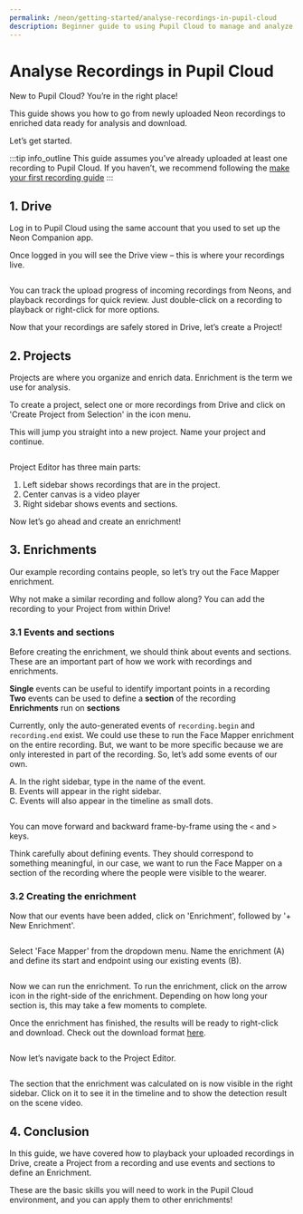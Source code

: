 ```yaml
---
permalink: /neon/getting-started/analyse-recordings-in-pupil-cloud
description: Beginner guide to using Pupil Cloud to manage and analyze recordings.
---
```


# Analyse Recordings in Pupil Cloud
New to Pupil Cloud? You’re in the right place! 

This guide shows you how to go from newly uploaded Neon recordings to enriched data ready for analysis and download.

Let’s get started.

:::tip
<v-icon large color="info">info_outline</v-icon>
This guide assumes you’ve already uploaded at least one recording to Pupil Cloud. If you haven’t, we 
recommend following the [make your first recording guide](/neon/getting-started/first-recording.html)
:::

<v-divider></v-divider>

## 1. Drive
Log in to Pupil Cloud using the same account that you used to set up the Neon Companion app.

Once logged in you will see the Drive view – this is where your recordings live.

<div class="pb-4" style="display:flex;justify-content:center;">
  <v-img
    :src="require('../../media/invisible/getting-started/PC-Getting_Started-Fig_1.jpg')"
    max-width=100%
  >
  </v-img>
</div>

You can track the upload progress of incoming recordings from Neons, and playback recordings for quick 
review. Just double-click on a recording to playback or right-click for more options. 

Now that your recordings are safely stored in Drive, let’s create a Project!

## 2. Projects
Projects are where you organize and enrich data. Enrichment is the term we use for analysis.

To create a project, select one or more recordings from Drive and click on 'Create Project from Selection' in the icon menu. 

This will jump you straight into a new project. Name your project and continue. 

<div class="pb-4" style="display:flex;justify-content:center;">
  <v-img
    :src="require('../../media/invisible/getting-started/PC-Getting_Started-Fig_2.jpg')"
    max-width=100%
  >
  </v-img>
</div>

<div class="pb-4" style="display:flex;justify-content:center;">
  <v-img
    :src="require('../../media/invisible/getting-started/PC-Getting_Started-Fig_3.jpg')"
    max-width=100%
  >
  </v-img>
</div>

Project Editor has three main parts: 
1. Left sidebar shows recordings that are in the project.
2. Center canvas is a video player 
3. Right sidebar shows events and sections.

Now let’s go ahead and create an enrichment!

## 3. Enrichments
Our example recording contains people, so let’s try out the Face Mapper enrichment. 

Why not make a similar recording and follow along? You can add the recording to your Project from within Drive!

### 3.1 Events and sections
Before creating the enrichment, we should think about events and sections. These are an important part of how we work 
with recordings and enrichments. 

**Single** events can be useful to identify important points in a recording  
**Two** events can be used to define a **section** of the recording  
**Enrichments** run on **sections**  

Currently, only the auto-generated events of `recording.begin` and `recording.end` exist. We could use these to run 
the Face Mapper enrichment on the entire recording. But, we want to be more specific because we are only interested in part of the recording. So, let’s add some events of our own.

A. In the right sidebar, type in the name of the event.  
B. Events will appear in the right sidebar.  
C. Events will also appear in the timeline as small dots. 

<div class="pb-4" style="display:flex;justify-content:center;">
  <v-img
    :src="require('../../media/invisible/getting-started/PC-Getting_Started-Fig_4.jpg')"
    max-width=100%
  >
  </v-img>
</div>

You can move forward and backward frame-by-frame using the `<` and `>` keys.

Think carefully about defining events. They should correspond to something meaningful, in our case, we want to run the 
Face Mapper on a section of the recording where the people were visible to the wearer.

### 3.2 Creating the enrichment
Now that our events have been added, click on 'Enrichment', followed by '+ New Enrichment'.

<div class="pb-4" style="display:flex;justify-content:center;">
  <v-img
    :src="require('../../media/invisible/getting-started/PC-Getting_Started-Fig_5.jpg')"
    max-width=100%
  >
  </v-img>
</div>

Select 'Face Mapper' from the dropdown menu. Name the enrichment (A) and define its start and endpoint using our existing events (B).

<div class="pb-4" style="display:flex;justify-content:center;">
  <v-img
    :src="require('../../media/invisible/getting-started/PC-Getting_Started-Fig_6.jpg')"
    max-width=100%
  >
  </v-img>
</div>

Now we can run the enrichment. To run the enrichment, click on the arrow icon in the right-side of the enrichment. 
Depending on how long your section is, this may take a few moments to complete.

Once the enrichment has finished, the results will be ready to right-click and download. Check out the download format
[here](/neon/reference/export-formats).

<div class="pb-4" style="display:flex;justify-content:center;">
  <v-img
    :src="require('../../media/invisible/getting-started/PC-Getting_Started-Fig_7.jpg')"
    max-width=100%
  >
  </v-img>
</div>

Now let’s navigate back to the Project Editor.

<div class="pb-4" style="display:flex;justify-content:center;">
  <v-img
    :src="require('../../media/invisible/getting-started/PC-Getting_Started-Fig_8.jpg')"
    max-width=100%
  >
  </v-img>
</div>

The section that the enrichment was calculated on is now visible in the right sidebar. Click on it to see it in 
the timeline and to show the detection result on the scene video.

## 4. Conclusion
In this guide, we have covered how to playback your uploaded recordings in Drive, create a Project from a recording and use events and sections to define an Enrichment. 

These are the basic skills you will need to work in the Pupil Cloud environment, and you can apply them to other 
enrichments!
